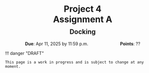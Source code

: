 <h1 style="margin-bottom: 0.4em; text-align: center;">
    <b>Project 4</b><br>
    Assignment A
</h1>
<h2 style="margin-top: 0.0em; text-align: center;">
    Docking
</h2>

<p style="text-align: center;">
    <object hspace="50">
        <strong>Due</strong></a>: Apr 11, 2025 by 11:59 p.m.
    </object>
    <object hspace="50">
        <strong>Points</strong></a>: ??
    </object>
</p>

!!! danger "DRAFT"

    This page is a work in progress and is subject to change at any moment.
